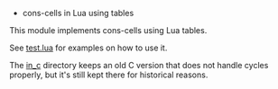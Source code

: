 * cons-cells in Lua using tables

This module implements cons-cells using Lua tables.

See [test.lua](/blob/master/test.lua) for examples on how to use it.

The [in_c](in_c) directory keeps an old C version that does not handle cycles properly, but it's still kept there for historical reasons.
